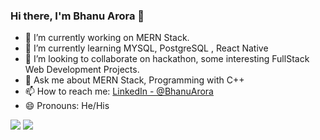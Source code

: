 ### Hi there, I'm Bhanu Arora 👋

- 🔭 I’m currently working on MERN Stack.
- 🌱 I’m currently learning MYSQL, PostgreSQL , React Native
- 👯 I’m looking to collaborate on hackathon, some interesting FullStack Web Development Projects.
- 💬 Ask me about MERN Stack, Programming with C++
- 📫 How to reach me: [LinkedIn - @BhanuArora](https://www.linkedin.com/in/bhanu-arora-1354251bb/)
- 😄 Pronouns: He/His

<img src="https://github-readme-stats.vercel.app/api?username=BhanuArora123&&show_icons=true&title_color=ffffff&icon_color=bb2acf&text_color=daf7dc&bg_color=151515">
<img src="https://camo.githubusercontent.com/f48d083c274f2f499eb8c7c474ab45baa875bdb750a7eb92a5b4e5c837804575/68747470733a2f2f6769746875622d726561646d652d73747265616b2d73746174732e6865726f6b756170702e636f6d2f3f757365723d7370616e64616e313134267468656d653d746f6b796f6e69676874">
